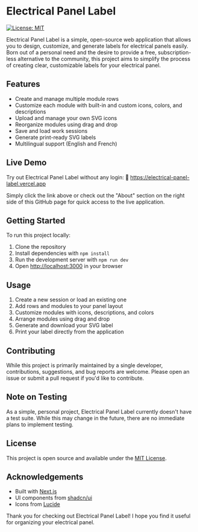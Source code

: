 # Electrical Panel Label

[![License: MIT](https://img.shields.io/badge/License-MIT-yellow.svg)](https://opensource.org/licenses/MIT)

Electrical Panel Label is a simple, open-source web application that allows you to design, customize, and generate
labels for electrical panels easily. Born out of a personal need and the desire to provide a free, subscription-less
alternative to the community, this project aims to simplify the process of creating clear, customizable labels for your
electrical panel.

## Features

- Create and manage multiple module rows
- Customize each module with built-in and custom icons, colors, and descriptions
- Upload and manage your own SVG icons
- Reorganize modules using drag and drop
- Save and load work sessions
- Generate print-ready SVG labels
- Multilingual support (English and French)

## Live Demo

Try out Electrical Panel Label without any login:
🔗 https://electrical-panel-label.vercel.app

Simply click the link above or check out the "About" section on the right side of this GitHub page for quick access to
the live application.

## Getting Started

To run this project locally:

1. Clone the repository
2. Install dependencies with `npm install`
3. Run the development server with `npm run dev`
4. Open [http://localhost:3000](http://localhost:3000) in your browser

## Usage

1. Create a new session or load an existing one
2. Add rows and modules to your panel layout
3. Customize modules with icons, descriptions, and colors
4. Arrange modules using drag and drop
5. Generate and download your SVG label
6. Print your label directly from the application

## Contributing

While this project is primarily maintained by a single developer, contributions, suggestions, and bug reports are
welcome. Please open an issue or submit a pull request if you'd like to contribute.

## Note on Testing

As a simple, personal project, Electrical Panel Label currently doesn't have a test suite. While this may change in the
future, there are no immediate plans to implement testing.

## License

This project is open source and available under the [MIT License](LICENSE).

## Acknowledgements

- Built with [Next.js](https://nextjs.org/)
- UI components from [shadcn/ui](https://ui.shadcn.com/)
- Icons from [Lucide](https://lucide.dev/)

Thank you for checking out Electrical Panel Label! I hope you find it useful for organizing your electrical panel.